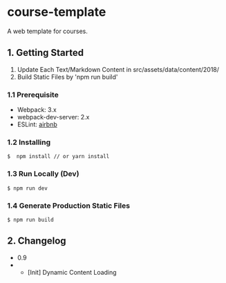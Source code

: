 # course-template
A web template for courses.

## 1. Getting Started

1. Update Each Text/Markdown Content in src/assets/data/content/2018/
2. Build Static Files by 'npm run build'

### 1.1 Prerequisite
- Webpack: 3.x
- webpack-dev-server: 2.x
- ESLint: [airbnb](https://github.com/airbnb/javascript/tree/master/packages/eslint-config-airbnb)


### 1.2 Installing

```
$  npm install // or yarn install
```

### 1.3 Run Locally (Dev)
```
$ npm run dev
```

### 1.4 Generate Production Static Files
```
$ npm run build
```

## 2. Changelog

- 0.9
- - [Init] Dynamic Content Loading
